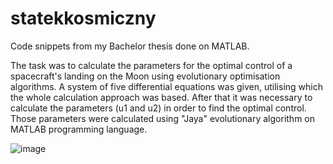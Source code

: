 # statekkosmiczny
Code snippets from my Bachelor thesis done on MATLAB.

The task was to calculate the parameters for the optimal control of a spacecraft's landing on the Moon using evolutionary optimisation algorithms.
A system of five differential equations was given, utilising which the whole calculation approach was based.
After that it was necessary to calculate the parameters (u1 and u2) in order to find the optimal control. Those parameters were calculated using "Jaya" evolutionary algorithm on MATLAB programming language. 


![image](https://user-images.githubusercontent.com/110253487/181820513-39e6af3c-cea6-4f39-bd15-1aeffc8e1604.png)
